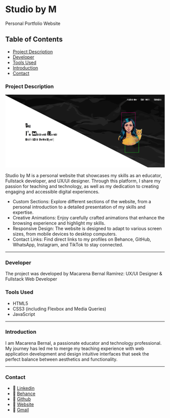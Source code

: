 # Studio by M
Personal Portfolio Website

## Table of Contents
* [Project Description](#project-description)
* [Developer](#developer)
* [Tools Used](#tools-used)
* [Introduction](#introduction)
* [Contact](#contact)

### Project Description

![Cover](https://github.com/Mcsand22/studiobym-en/blob/master/img/presentation.png)

Studio by M is a personal website that showcases my skills as an educator, Fullstack developer, and UX/UI designer. Through this platform, I share my passion for teaching and technology, as well as my dedication to creating engaging and accessible digital experiences.

* Custom Sections: Explore different sections of the website, from a personal introduction to a detailed presentation of my skills and expertise.
* Creative Animations: Enjoy carefully crafted animations that enhance the browsing experience and highlight my skills.
* Responsive Design: The website is designed to adapt to various screen sizes, from mobile devices to desktop computers.
* Contact Links: Find direct links to my profiles on Behance, GitHub, WhatsApp, Instagram, and TikTok to stay connected.

***

### Developer

The project was developed by Macarena Bernal Ramírez: UX/UI Designer & Fullstack Web Developer

### Tools Used

* HTML5
* CSS3 (including Flexbox and Media Queries)
* JavaScript

***

### Introduction

I am Macarena Bernal, a passionate educator and technology professional. My journey has led me to merge my teaching experience with web application development and design intuitive interfaces that seek the perfect balance between aesthetics and functionality.

***

### Contact

* 💼 <a href="https://www.linkedin.com/in/macarena-bernal-ramirez/">Linkedin</a>
* 💼 <a href="https://www.behance.net/macarenbernal">Behance</a>
* 💼 <a href="https://github.com/Mcsand22">Github</a>
* 🔗 <a href="https://mcsand22.github.io/studiobym-en/">Website</a>
* 📧 <a href="mailto:mabernal94@gmail.com" name="mail">Gmail</a>
